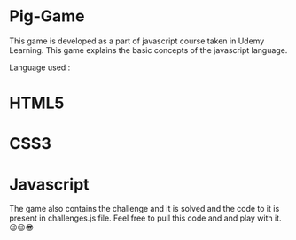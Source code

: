 # Pig-Game
This game is developed as a part of javascript course taken in Udemy Learning. This game explains the basic concepts of the javascript language.

Language used :
# HTML5
# CSS3
# Javascript

The game also contains the challenge and it is solved and the code to it is present in challenges.js file.
Feel free to pull this code and and play with it.😉😉😎



